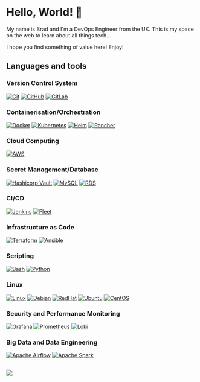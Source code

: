 # Hello, World! 👋

My name is Brad and I'm a DevOps Engineer from the UK. This is my space on the web to learn about all things tech... 

I hope you find something of value here! Enjoy!

## Languages and tools

### Version Control System

[![Git](https://img.shields.io/badge/-Git-%23c9d1d9?logo=git)](https://git-scm.com)
[![GitHub](https://img.shields.io/badge/-GitHub-%23c9d1d9?logo=github&logoColor=black)](https://github.com/BJWRD)
[![GitLab](https://img.shields.io/badge/-GitLab-%23c9d1d9?logo=gitlab)](https://gitlab.com/BJWRD)
### Containerisation/Orchestration

[![Docker](https://img.shields.io/badge/-Docker-%23c9d1d9?logo=Docker)](https://github.com/BJWRD/Docker)
[![Kubernetes](https://img.shields.io/badge/-Kubernetes-%23c9d1d9?logo=Kubernetes)](https://github.com/BJWRD/Kubernetes)
[![Helm](https://img.shields.io/badge/-Helm-%23c9d1d9?logo=helm&logoColor=blue)](https://github.com/BJWRD/Kubernetes)
[![Rancher](https://img.shields.io/badge/-Rancher-%23c9d1d9?logo=rancher&logoColor=blue)](https://github.com/BJWRD/Terraform)
### Cloud Computing

[![AWS](https://img.shields.io/badge/-AWS-%23c9d1d9?logo=Amazon)](https://github.com/BJWRD/Terraform)
### Secret Management/Database

[![Hashicorp Vault](https://img.shields.io/badge/-Vault-%23c9d1d9?logo=vault)](https://github.com/BJWRD/Vault)
[![MySQL](https://img.shields.io/badge/-MySQL-%23c9d1d9?logo=mysql)](https://github.com/BJWRD/CICD)
[![RDS](https://img.shields.io/badge/-RDS-%23c9d1d9?logo=rds)](https://github.com/BJWRD/three-tier-architecture)
### CI/CD

[![Jenkins](https://img.shields.io/badge/-Jenkins-%23c9d1d9?logo=jenkins)](https://github.com/BJWRD/Jenkins)
[![Fleet](https://img.shields.io/badge/-Fleet-%23c9d1d9?logo=rancher&logoColor=green)](https://github.com/BJWRD/Kubernetes)
### Infrastructure as Code

[![Terraform](https://img.shields.io/badge/-Terraform-%23c9d1d9?logo=terraform)](https://github.com/BJWRD/Terraform)
[![Ansible](https://img.shields.io/badge/-Ansible-%23c9d1d9?logo=ansible&logoColor=EE0000)](https://github.com/BJWRD/Ansible)
### Scripting

[![Bash](https://img.shields.io/badge/-Bash-%23c9d1d9?logo=gnubash&logoColor=black)](https://github.com/BJWRD/Bash)
[![Python](https://img.shields.io/badge/-Python-%23c9d1d9?logo=python)](https://www.python.org)

### Linux

[![Linux](https://img.shields.io/badge/-Linux-%23c9d1d9?logo=linux&logoColor=black)](https://github.com/BJWRD/Linux)
[![Debian](https://img.shields.io/badge/-Debian-%23c9d1d9?logo=debian&logoColor=red)](https://github.com/BJWRD/Linux)
[![RedHat](https://img.shields.io/badge/-RedHat-%23c9d1d9?logo=redhat)](https://github.com/BJWRD/Linux)
[![Ubuntu](https://img.shields.io/badge/-Ubuntu-%23c9d1d9?logo=ubuntu)](https://github.com/BJWRD/Linux)
[![CentOS](https://img.shields.io/badge/-CentOS-%23c9d1d9?logo=centos)](https://github.com/BJWRD/Linux)
### Security and Performance Monitoring

[![Grafana](https://img.shields.io/badge/-Grafana-%23c9d1d9?logo=grafana)](https://github.com/BJWRD/Kubernetes)
[![Prometheus](https://img.shields.io/badge/-Prometheus-%23c9d1d9?logo=prometheus)](https://github.com/BJWRD/Kubernetes)
[![Loki](https://img.shields.io/badge/-Loki-%23c9d1d9?logo=grafana)](https://github.com/BJWRD/Kubernetes)

### Big Data and Data Engineering

[![Apache Airflow](https://img.shields.io/badge/-Airflow-%23c9d1d9?logo=apacheairflow&logoColor=darkgreen)](https://github.com/BJWRD/Terraform)
[![Apache Spark](https://img.shields.io/badge/-Spark-%23c9d1d9?logo=apachespark&logoColor=darkred)](https://github.com/BJWRD/Terraform)
##

<div align="center">
<img src="https://komarev.com/ghpvc/?username=BJWRD&&style=flat-square" align="left" />
</div>  
